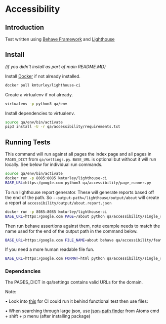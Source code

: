 # Accessibility

## Introduction

Test written using [Behave Framework](http://pythonhosted.org/behave/) and
[Lighthouse](https://github.com/GoogleChrome/lighthouse)


## Install

*(if you didn't install as part of main README.MD)*

Install [Docker](https://store.docker.com/editions/community/docker-ce-desktop-mac) if not
already installed.

```bash
docker pull kmturley/lighthouse-ci
```

Create a virtualenv if not already.

```bash
virtualenv -p python3 qa/env
```

Install dependencies to virtualenv.

```bash
source qa/env/bin/activate
pip3 install -U -r qa/accessibility/requirements.txt
```


## Running Tests

This command will run against all pages the index page and all pages in
`PAGES_DICT` from `qa/settings.py`. `BASE_URL` is optional but without
it will run locally. See below for individual run commands.

```bash
source qa/env/bin/activate
docker run -p 8085:8085 kmturley/lighthouse-ci
BASE_URL=https:/google.com python3 qa/accessibility/page_runner.py
```

To run lighthouse report generator. These will generate reports based off the end of the path. So ```--output-path=/lighthouse/output/about``` will create a report at ```accessibility/output/about.report.json```

```bash
docker run -p 8085:8085 kmturley/lighthouse-ci
BASE_URL=https:/google.com PAGE=/about python qa/accessibility/single_run.py
```

Then run behave assertions against them, note example needs to match the name used for the end of the output path in the command below.

```bash
BASE_URL=https:/google.com FILE_NAME=about behave qa/accessibility/features
```

If you need a more human readable file fun.

```bash
BASE_URL=https:/google.com FORMAT=html python qa/accessibility/single_run.py
```


### Dependancies

The PAGES_DICT in qa/settings contains valid URLs for the domain.

Note:

• Look into [this](https://sites.google.com/a/chromium.org/chromedriver/logging/performance-log)
  for CI could run it behind functional test then use files:

• When searching through large json, use
  [json-path finder](https://atom.io/packages/json-path-finder) from Atoms cmd + shift + p
  menu (after installing package)
